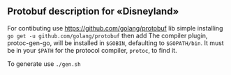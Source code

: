 Protobuf description for «Disneyland»
---
For contibuting use https://github.com/golang/protobuf lib simple installing `go get -u github.com/golang/protobuf` then add The compiler plugin, protoc-gen-go, will be installed in `$GOBIN`, defaulting to `$GOPATH/bin`. It must be in your `$PATH` for the protocol compiler, `protoc`, to find it.


To generate use  `./gen.sh`

